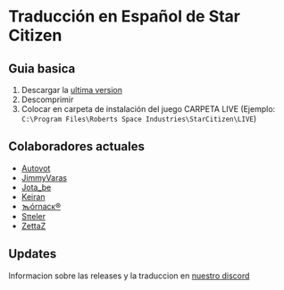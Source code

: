 # Traducción en Español de Star Citizen

## Guia basica

1) Descargar la [ultima version](https://github.com/Autovot/SC_Spanish_SOK/releases)
2) Descomprimir
3) Colocar en carpeta de instalación del juego CARPETA LIVE (Ejemplo: `C:\Program Files\Roberts Space Industries\StarCitizen\LIVE`)

## Colaboradores actuales

* [Autovot](https://github.com/Autovot)
* [JimmyVaras](https://github.com/JimmyVaras)
* [Jota_be](https://www.twitch.tv/jota_be)
* [Keiran](https://github.com/darkcidx)
* [𐒝órnacκ®](https://github.com/gauria)
* [Sπeler](https://www.twitch.tv/spielerwan)
* [ZettaZ](https://github.com/zzettazz)

## Updates

Informacion sobre las releases y la traduccion en [nuestro discord](https://discord.gg/aggMUUM4Xr)
